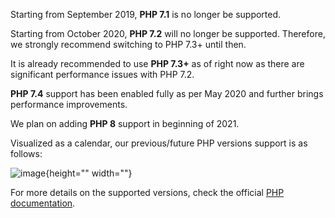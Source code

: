 Starting from September 2019, **PHP 7.1** is no longer be supported. 

Starting from October 2020, **PHP 7.2** will no longer be supported. Therefore, we strongly recommend switching to PHP 7.3+ until then.

It is already recommended to use **PHP 7.3+** as of right now as there are significant performance issues with PHP 7.2.

**PHP 7.4** support has been enabled fully as per May 2020 and further brings performance improvements.

We plan on adding **PHP 8** support in beginning of 2021.

Visualized as a calendar, our previous/future PHP versions support is as follows:

![image](https://confluence-connect.gliffy.net/embed/image/8af813e0-4448-4d59-825e-5e5be41bb4aa.png?utm_medium=live&utm_source=custom){height="" width=""}

For more details on the supported versions, check the official [PHP documentation](https://www.php.net/supported-versions.php).

